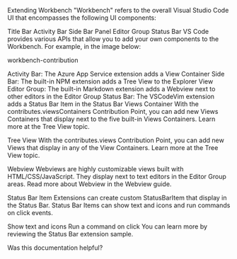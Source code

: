 Extending Workbench
"Workbench" refers to the overall Visual Studio Code UI that encompasses the following UI components:

Title Bar
Activity Bar
Side Bar
Panel
Editor Group
Status Bar
VS Code provides various APIs that allow you to add your own components to the Workbench. For example, in the image below:

workbench-contribution

Activity Bar: The Azure App Service extension adds a View Container
Side Bar: The built-in NPM extension adds a Tree View to the Explorer View
Editor Group: The built-in Markdown extension adds a Webview next to other editors in the Editor Group
Status Bar: The VSCodeVim extension adds a Status Bar Item in the Status Bar
Views Container
With the contributes.viewsContainers Contribution Point, you can add new Views Containers that display next to the five built-in Views Containers. Learn more at the Tree View topic.

Tree View
With the contributes.views Contribution Point, you can add new Views that display in any of the View Containers. Learn more at the Tree View topic.

Webview
Webviews are highly customizable views built with HTML/CSS/JavaScript. They display next to text editors in the Editor Group areas. Read more about Webview in the Webview guide.

Status Bar Item
Extensions can create custom StatusBarItem that display in the Status Bar. Status Bar Items can show text and icons and run commands on click events.

Show text and icons
Run a command on click
You can learn more by reviewing the Status Bar extension sample.

Was this documentation helpful?